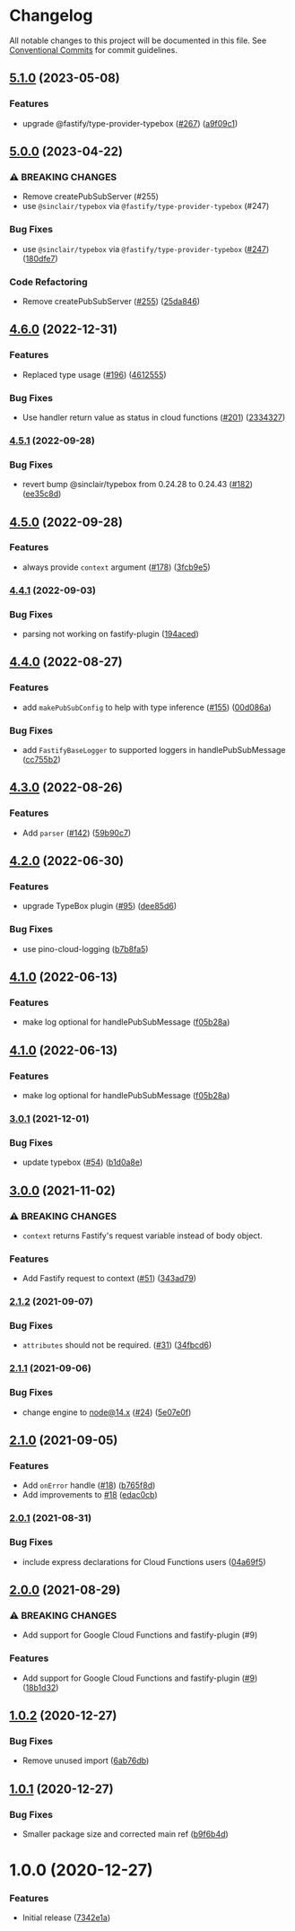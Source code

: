 # Changelog

All notable changes to this project will be documented in this file. See
[Conventional Commits](https://conventionalcommits.org) for commit guidelines.

## [5.1.0](https://www.github.com/SimenB/pubsub-http-handler/compare/v5.0.0...v5.1.0) (2023-05-08)


### Features

* upgrade @fastify/type-provider-typebox ([#267](https://www.github.com/SimenB/pubsub-http-handler/issues/267)) ([a9f09c1](https://www.github.com/SimenB/pubsub-http-handler/commit/a9f09c139b1030ca25050b4b3fac13afe95fcf98))

## [5.0.0](https://www.github.com/simenandre/pubsub-http-handler/compare/v4.6.0...v5.0.0) (2023-04-22)


### ⚠ BREAKING CHANGES

* Remove createPubSubServer (#255)
* use `@sinclair/typebox` via `@fastify/type-provider-typebox` (#247)

### Bug Fixes

* use `@sinclair/typebox` via `@fastify/type-provider-typebox` ([#247](https://www.github.com/simenandre/pubsub-http-handler/issues/247)) ([180dfe7](https://www.github.com/simenandre/pubsub-http-handler/commit/180dfe71ebf4f0576d5f48c2124b0daa7c44c140))


### Code Refactoring

* Remove createPubSubServer ([#255](https://www.github.com/simenandre/pubsub-http-handler/issues/255)) ([25da846](https://www.github.com/simenandre/pubsub-http-handler/commit/25da8466d000661bb8fc712ef4033cd53fdcfab2))

## [4.6.0](https://www.github.com/cobraz/pubsub-http-handler/compare/v4.5.1...v4.6.0) (2022-12-31)


### Features

* Replaced type usage ([#196](https://www.github.com/cobraz/pubsub-http-handler/issues/196)) ([4612555](https://www.github.com/cobraz/pubsub-http-handler/commit/46125551c87a5b31bfe2b42126581b28c07f4079))


### Bug Fixes

* Use handler return value as status in cloud functions ([#201](https://www.github.com/cobraz/pubsub-http-handler/issues/201)) ([2334327](https://www.github.com/cobraz/pubsub-http-handler/commit/23343276582a01252b13a3546e570e2cf55bddaa))

### [4.5.1](https://www.github.com/cobraz/pubsub-http-handler/compare/v4.5.0...v4.5.1) (2022-09-28)


### Bug Fixes

* revert bump @sinclair/typebox from 0.24.28 to 0.24.43 ([#182](https://www.github.com/cobraz/pubsub-http-handler/issues/182)) ([ee35c8d](https://www.github.com/cobraz/pubsub-http-handler/commit/ee35c8dea80b83b037f98365b6fc923b7d24590c))

## [4.5.0](https://www.github.com/cobraz/pubsub-http-handler/compare/v4.4.1...v4.5.0) (2022-09-28)


### Features

* always provide `context` argument ([#178](https://www.github.com/cobraz/pubsub-http-handler/issues/178)) ([3fcb9e5](https://www.github.com/cobraz/pubsub-http-handler/commit/3fcb9e53c543860184841f2c354fbe96718724af))

### [4.4.1](https://www.github.com/cobraz/pubsub-http-handler/compare/v4.4.0...v4.4.1) (2022-09-03)


### Bug Fixes

* parsing not working on fastify-plugin ([194aced](https://www.github.com/cobraz/pubsub-http-handler/commit/194aceda0e3a298d36173ed16ed3565efe269bec))

## [4.4.0](https://www.github.com/cobraz/pubsub-http-handler/compare/v4.3.0...v4.4.0) (2022-08-27)


### Features

* add `makePubSubConfig` to help with type inference ([#155](https://www.github.com/cobraz/pubsub-http-handler/issues/155)) ([00d086a](https://www.github.com/cobraz/pubsub-http-handler/commit/00d086aeb4483e0300fa42bef5249c04bf81bd4a))


### Bug Fixes

* add `FastifyBaseLogger` to supported loggers in handlePubSubMessage ([cc755b2](https://www.github.com/cobraz/pubsub-http-handler/commit/cc755b296af0116de47ddb1ba8fadf19f16db677))

## [4.3.0](https://www.github.com/cobraz/pubsub-http-handler/compare/v4.2.0...v4.3.0) (2022-08-26)


### Features

* Add `parser` ([#142](https://www.github.com/cobraz/pubsub-http-handler/issues/142)) ([59b90c7](https://www.github.com/cobraz/pubsub-http-handler/commit/59b90c70a80e408af279bc8046eddbf33e02b9a3))

## [4.2.0](https://www.github.com/cobraz/pubsub-http-handler/compare/v4.1.0...v4.2.0) (2022-06-30)


### Features

* upgrade TypeBox plugin ([#95](https://www.github.com/cobraz/pubsub-http-handler/issues/95)) ([dee85d6](https://www.github.com/cobraz/pubsub-http-handler/commit/dee85d629efbccd29ecc2bb1ae47ba6235b83c8e))


### Bug Fixes

* use pino-cloud-logging ([b7b8fa5](https://www.github.com/cobraz/pubsub-http-handler/commit/b7b8fa559414b550836f8274e2340954ee91b763))

## [4.1.0](https://www.github.com/cobraz/pubsub-http-handler/compare/v4.0.0...v4.1.0) (2022-06-13)


### Features

* make log optional for handlePubSubMessage ([f05b28a](https://www.github.com/cobraz/pubsub-http-handler/commit/f05b28ad1b42d3c541f66f332f3cbca7a34127fb))

## [4.1.0](https://www.github.com/cobraz/pubsub-http-handler/compare/v4.0.0...v4.1.0) (2022-06-13)


### Features

* make log optional for handlePubSubMessage ([f05b28a](https://www.github.com/cobraz/pubsub-http-handler/commit/f05b28ad1b42d3c541f66f332f3cbca7a34127fb))

### [3.0.1](https://www.github.com/cobraz/pubsub-http-handler/compare/v3.0.0...v3.0.1) (2021-12-01)


### Bug Fixes

* update typebox ([#54](https://www.github.com/cobraz/pubsub-http-handler/issues/54)) ([b1d0a8e](https://www.github.com/cobraz/pubsub-http-handler/commit/b1d0a8ecf482deb8ebbf22b291541a277f148c1e))

## [3.0.0](https://www.github.com/cobraz/pubsub-http-handler/compare/v2.1.2...v3.0.0) (2021-11-02)


### ⚠ BREAKING CHANGES

* `context` returns Fastify's request variable instead of body object.

### Features

* Add Fastify request to context ([#51](https://www.github.com/cobraz/pubsub-http-handler/issues/51)) ([343ad79](https://www.github.com/cobraz/pubsub-http-handler/commit/343ad794d17fb25f7965236e60f7428227ba0737))

### [2.1.2](https://www.github.com/cobraz/pubsub-http-handler/compare/v2.1.1...v2.1.2) (2021-09-07)


### Bug Fixes

* `attributes` should not be required. ([#31](https://www.github.com/cobraz/pubsub-http-handler/issues/31)) ([34fbcd6](https://www.github.com/cobraz/pubsub-http-handler/commit/34fbcd6049c3b4dfead0d61f4153272e7aef6b3d))

### [2.1.1](https://www.github.com/cobraz/pubsub-http-handler/compare/v2.1.0...v2.1.1) (2021-09-06)


### Bug Fixes

* change engine to node@14.x ([#24](https://www.github.com/cobraz/pubsub-http-handler/issues/24)) ([5e07e0f](https://www.github.com/cobraz/pubsub-http-handler/commit/5e07e0f94d52611389826ea2ad3a09829c56bff4))

## [2.1.0](https://www.github.com/cobraz/pubsub-http-handler/compare/v2.0.1...v2.1.0) (2021-09-05)


### Features

* Add `onError` handle ([#18](https://www.github.com/cobraz/pubsub-http-handler/issues/18)) ([b765f8d](https://www.github.com/cobraz/pubsub-http-handler/commit/b765f8ddf5a18daca736185e93600d2a9a7b0bfd))
* Add improvements to [#18](https://www.github.com/cobraz/pubsub-http-handler/issues/18) ([edac0cb](https://www.github.com/cobraz/pubsub-http-handler/commit/edac0cb34b9b6785839ba74c43887fe7861a9d42))

### [2.0.1](https://www.github.com/cobraz/pubsub-http-handler/compare/v2.0.0...v2.0.1) (2021-08-31)


### Bug Fixes

* include express declarations for Cloud Functions users ([04a69f5](https://www.github.com/cobraz/pubsub-http-handler/commit/04a69f56cd52e2da0cdac7b28a02a1867e4c4c9c))

## [2.0.0](https://www.github.com/cobraz/pubsub-http-handler/compare/v1.0.2...v2.0.0) (2021-08-29)


### ⚠ BREAKING CHANGES

* Add support for Google Cloud Functions and fastify-plugin (#9)

### Features

* Add support for Google Cloud Functions and fastify-plugin ([#9](https://www.github.com/cobraz/pubsub-http-handler/issues/9)) ([18b1d32](https://www.github.com/cobraz/pubsub-http-handler/commit/18b1d32906f4973e9b64e04b877faaeecefe4192))

## [1.0.2](https://github.com/cobraz/pubsub-http-handler/compare/v1.0.1...v1.0.2) (2020-12-27)


### Bug Fixes

* Remove unused import ([6ab76db](https://github.com/cobraz/pubsub-http-handler/commit/6ab76db12782b68b69c8495bed112fb663622817))

## [1.0.1](https://github.com/cobraz/pubsub-handler/compare/v1.0.0...v1.0.1) (2020-12-27)


### Bug Fixes

* Smaller package size and corrected main ref ([b9f6b4d](https://github.com/cobraz/pubsub-handler/commit/b9f6b4de365d61b43607fd125cc239368259cedc))

# 1.0.0 (2020-12-27)


### Features

* Initial release ([7342e1a](https://github.com/cobraz/pubsub-handler/commit/7342e1af82aba8a7bc22c5fb5f09556fa4ad68b2))
